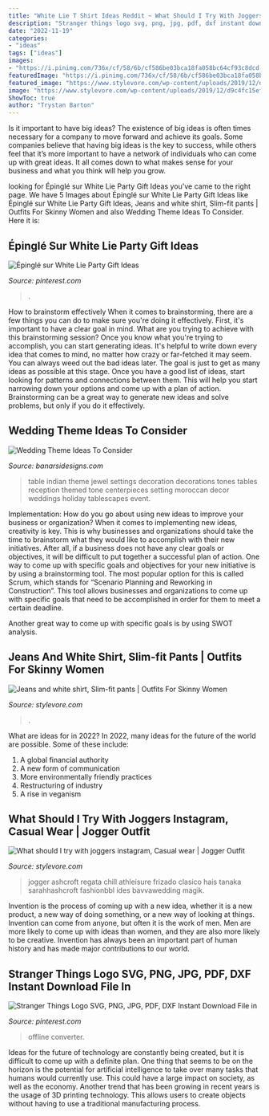 ```yaml
---
title: "White Lie T Shirt Ideas Reddit ~ What Should I Try With Joggers Instagram, Casual Wear"
description: "Stranger things logo svg, png, jpg, pdf, dxf instant download file in"
date: "2022-11-19"
categories:
- "ideas"
tags: ["ideas"]
images:
- "https://i.pinimg.com/736x/cf/58/6b/cf586be03bca18fa058bc64cf93c8dcd.jpg"
featuredImage: "https://i.pinimg.com/736x/cf/58/6b/cf586be03bca18fa058bc64cf93c8dcd.jpg"
featured_image: "https://www.stylevore.com/wp-content/uploads/2019/12/d9c4fc15ef37da59c689f5ffb53b5e1f.jpg"
image: "https://www.stylevore.com/wp-content/uploads/2019/12/d9c4fc15ef37da59c689f5ffb53b5e1f.jpg"
ShowToc: true
author: "Trystan Barton"
---
```



Is it important to have big ideas?
The existence of big ideas is often times necessary for a company to move forward and achieve its goals. Some companies believe that having big ideas is the key to success, while others feel that it’s more important to have a network of individuals who can come up with great ideas. It all comes down to what makes sense for your business and what you think will help you grow.

	

		
looking for Épinglé sur White Lie Party Gift Ideas you've came to the right page. We have 5 Images about Épinglé sur White Lie Party Gift Ideas like Épinglé sur White Lie Party Gift Ideas, Jeans and white shirt, Slim-fit pants | Outfits For Skinny Women and also Wedding Theme Ideas To Consider. Here it is:
		
    
## Épinglé Sur White Lie Party Gift Ideas

<img loading=lazy src="https://i.pinimg.com/originals/d8/3d/d2/d83dd2513e92464f2c0be8b7e9c93d05.png" onerror="this.onerror=null;this.src='https://tse4.mm.bing.net/th?id=OIP.3RxDo2M8_MPQ7pdnSk0BPQHaJ4&amp;pid=15.1';" alt="Épinglé sur White Lie Party Gift Ideas">

_Source: pinterest.com_

>. 

	

How to brainstorm effectively
When it comes to brainstorming, there are a few things you can do to make sure you're doing it effectively. First, it's important to have a clear goal in mind. What are you trying to achieve with this brainstorming session? Once you know what you're trying to accomplish, you can start generating ideas. It's helpful to write down every idea that comes to mind, no matter how crazy or far-fetched it may seem. You can always weed out the bad ideas later. The goal is just to get as many ideas as possible at this stage. Once you have a good list of ideas, start looking for patterns and connections between them. This will help you start narrowing down your options and come up with a plan of action. Brainstorming can be a great way to generate new ideas and solve problems, but only if you do it effectively.

    
## Wedding Theme Ideas To Consider

<img loading=lazy src="https://www.banarsidesigns.com/blog/wp-content/uploads/2017/07/indian-themed-wedding-table.jpg" onerror="this.onerror=null;this.src='https://tse3.mm.bing.net/th?id=OIP.__VnI8-azJQTySx-201FYwAAAA&amp;pid=15.1';" alt="Wedding Theme Ideas To Consider">

_Source: banarsidesigns.com_

>table indian theme jewel settings decoration decorations tones tables reception themed tone centerpieces setting moroccan decor weddings holiday tablescapes event. 

	

Implementation: How do you go about using new ideas to improve your business or organization?
When it comes to implementing new ideas, creativity is key. This is why businesses and organizations should take the time to brainstorm what they would like to accomplish with their new initiatives. After all, if a business does not have any clear goals or objectives, it will be difficult to put together a successful plan of action.
One way to come up with specific goals and objectives for your new initiative is by using a brainstorming tool. The most popular option for this is called Scrum, which stands for “Scenario Planning and Reworking in Construction”. This tool allows businesses and organizations to come up with specific goals that need to be accomplished in order for them to meet a certain deadline.

Another great way to come up with specific goals is by using SWOT analysis.

    
## Jeans And White Shirt, Slim-fit Pants | Outfits For Skinny Women

<img loading=lazy src="https://www.stylevore.com/wp-content/uploads/2019/12/9252817434c76b6bd2ffcece08992dfd.png" onerror="this.onerror=null;this.src='https://tse2.mm.bing.net/th?id=OIP.ZS2i_UJRhMA8L08gYtjHRwHaL4&amp;pid=15.1';" alt="Jeans and white shirt, Slim-fit pants | Outfits For Skinny Women">

_Source: stylevore.com_

>. 

	

What are ideas for in 2022?
In 2022, many ideas for the future of the world are possible. Some of these include: 
1. A global financial authority 
2. A new form of communication 
3. More environmentally friendly practices 
4. Restructuring of industry 
5. A rise in veganism 

    
## What Should I Try With Joggers Instagram, Casual Wear | Jogger Outfit

<img loading=lazy src="https://www.stylevore.com/wp-content/uploads/2019/12/d9c4fc15ef37da59c689f5ffb53b5e1f.jpg" onerror="this.onerror=null;this.src='https://tse1.mm.bing.net/th?id=OIP.eKMbXyo7VVREXC8FQdc0vgHaJQ&amp;pid=15.1';" alt="What should I try with joggers instagram, Casual wear | Jogger Outfit">

_Source: stylevore.com_

>jogger ashcroft regata chill athleisure frizado clasico hais tanaka sarahhashcroft fashionbbl ides bavvawedding magik. 

	

Invention is the process of coming up with a new idea, whether it is a new product, a new way of doing something, or a new way of looking at things. Invention can come from anyone, but often it is the work of men. Men are more likely to come up with ideas than women, and they are also more likely to be creative. Invention has always been an important part of human history and has made major contributions to our world.

    
## Stranger Things Logo SVG, PNG, JPG, PDF, DXF Instant Download File In

<img loading=lazy src="https://i.pinimg.com/736x/cf/58/6b/cf586be03bca18fa058bc64cf93c8dcd.jpg" onerror="this.onerror=null;this.src='https://tse2.mm.bing.net/th?id=OIP.yIBS_n9SWnFKhfXDUrednAAAAA&amp;pid=15.1';" alt="Stranger Things Logo SVG, PNG, JPG, PDF, DXF Instant Download File in">

_Source: pinterest.com_

>offline converter. 

	

Ideas for the future of technology are constantly being created, but it is difficult to come up with a definite plan. One thing that seems to be on the horizon is the potential for artificial intelligence to take over many tasks that humans would currently use. This could have a large impact on society, as well as the economy. Another trend that has been growing in recent years is the usage of 3D printing technology. This allows users to create objects without having to use a traditional manufacturing process.

